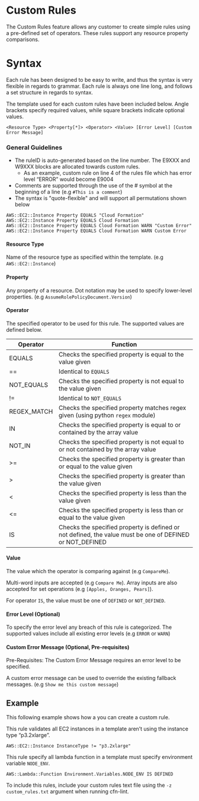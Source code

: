 # Custom Rules
The Custom Rules feature allows any customer to create simple rules using a pre-defined set of operators. These rules support any resource property comparisons.

# Syntax
Each rule has been designed to be easy to write, and thus the syntax is very flexible in regards to grammar. Each rule is always one line long, and follows a set structure in regards to syntax.

The template used for each custom rules have been included below. Angle brackets specify required values, while square brackets indicate optional values.

`<Resource Type> <Property[*]> <Operator> <Value> [Error Level] [Custom Error Message]`


### General Guidelines

* The ruleID is auto-generated based on the line number. The E9XXX and W9XXX blocks are allocated towards custom rules.
    * As an example, custom rule on line 4 of the rules file which has error level “ERROR” would become E9004
* Comments are supported through the use of the # symbol at the beginning of a line (e.g `#This is a comment`)
* The syntax is "quote-flexible" and will support all permutations shown below
```
AWS::EC2::Instance Property EQUALS "Cloud Formation"
AWS::EC2::Instance Property EQUALS Cloud Formation
AWS::EC2::Instance Property EQUALS Cloud Formation WARN "Custom Error"
AWS::EC2::Instance Property EQUALS Cloud Formation WARN Custom Error
```

#### Resource Type

Name of the resource type as specified within the template. (e.g `AWS::EC2::Instance`)


#### Property

Any property of a resource. Dot notation may be used to specify lower-level properties. (e.g `AssumeRolePolicyDocument.Version`)

#### Operator

The specified operator to be used for this rule. The supported values are defined below.

| Operator          | Function |
| --------------------- | ------------- |
| EQUALS | Checks the specified property is equal to the value given |
| == | Identical to `EQUALS` |
| NOT_EQUALS | Checks the specified property is not equal to the value given |
| != | Identical to `NOT_EQUALS` |
| REGEX_MATCH | Checks the specified property matches regex given (using python `regex` module) |
| IN | Checks the specified property is equal to or contained by the array value |
| NOT_IN | Checks the specified property is not equal to or not contained by the array value |
| \>= | Checks the specified property is greater than or equal to the value given |
| \> | Checks the specified property is greater than the value given |
| < | Checks the specified property is less than the value given |
| <= | Checks the specified property is less than or equal to the value given |
| IS | Checks the specified property is defined or not defined, the value must be one of DEFINED or NOT_DEFINED |

#### Value

The value which the operator is comparing against (e.g `CompareMe`).

Multi-word inputs are accepted  (e.g `Compare Me`). Array inputs are also accepted for set operations (e.g `[Apples, Oranges, Pears]`).

For operator `IS`, the value must be one of `DEFINED` or `NOT_DEFINED`.

#### Error Level (Optional)

To specify the error level any breach of this rule is categorized. The supported values include all existing error levels (e.g `ERROR` or `WARN`)

#### Custom Error Message (Optional, Pre-requisites)

Pre-Requisites: The Custom Error Message requires an error level to be specified.

A custom error message can be used to override the existing fallback messages. (e.g `Show me this custom message`)

## Example
This following example shows how a you can create a custom rule.

This rule validates all EC2 instances in a template aren’t using the instance type “p3.2xlarge”.

```
AWS::EC2::Instance InstanceType != "p3.2xlarge"
```

This rule specify all lambda function in a template must specify environment variable `NODE_ENV`.

```
AWS::Lambda::Function Environment.Variables.NODE_ENV IS DEFINED
```

To include this rules, include your custom rules text file using the `-z custom_rules.txt` argument when running cfn-lint.
